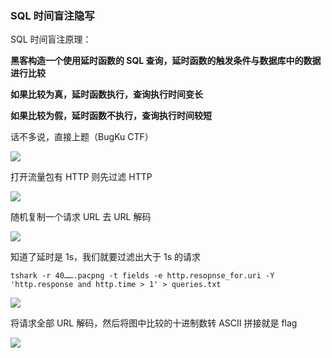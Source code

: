 ### SQL 时间盲注隐写

SQL 时间盲注原理：

**黑客构造一个使用延时函数的 SQL 查询，延时函数的触发条件与数据库中的数据进行比较**

**如果比较为真，延时函数执行，查询执行时间变长**

**如果比较为假，延时函数不执行，查询执行时间较短**

话不多说，直接上题（BugKu CTF）

![](https://pic1.imgdb.cn/item/6780a2dcd0e0a243d4f2ee00.jpg)

打开流量包有 HTTP 则先过滤 HTTP

![](https://pic1.imgdb.cn/item/6780a2fad0e0a243d4f2ee09.jpg)

随机复制一个请求 URL 去 URL 解码

![](https://pic1.imgdb.cn/item/6780a318d0e0a243d4f2ee11.jpg)

知道了延时是 1s，我们就要过滤出大于 1s 的请求

```shell
tshark -r 40…….pacpng -t fields -e http.resopnse_for.uri -Y 'http.response and http.time > 1' > queries.txt
```

![](https://pic1.imgdb.cn/item/6780a34cd0e0a243d4f2ee1d.jpg)

将请求全部 URL 解码，然后将图中比较的十进制数转 ASCII 拼接就是 flag

![](https://pic1.imgdb.cn/item/6780a363d0e0a243d4f2ee29.jpg)
